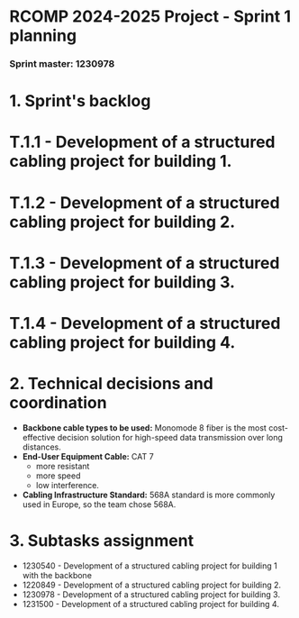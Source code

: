 RCOMP 2024-2025 Project - Sprint 1 planning
===========================================
### Sprint master: 1230978 ###

# 1. Sprint's backlog #
# T.1.1 - Development of a structured cabling project for building 1.
# T.1.2 - Development of a structured cabling project for building 2.
# T.1.3 - Development of a structured cabling project for building 3.
# T.1.4 - Development of a structured cabling project for building 4.

# 2. Technical decisions and coordination #
* **Backbone cable types to be used:** Monomode 8 fiber is the most cost-effective decision solution for high-speed data transmission over long distances.
* **End-User Equipment Cable:** CAT 7
    - more resistant
    - more speed
    - low interference.
* **Cabling Infrastructure Standard:** 568A standard is more commonly used in Europe, so the team chose 568A.

# 3. Subtasks assignment #
* 1230540 - Development of a structured cabling project for building 1 with the backbone
* 1220849 - Development of a structured cabling project for building 2.
* 1230978 - Development of a structured cabling project for building 3.
* 1231500 - Development of a structured cabling project for building 4.